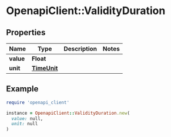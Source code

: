 # OpenapiClient::ValidityDuration

## Properties

| Name | Type | Description | Notes |
| ---- | ---- | ----------- | ----- |
| **value** | **Float** |  |  |
| **unit** | [**TimeUnit**](TimeUnit.md) |  |  |

## Example

```ruby
require 'openapi_client'

instance = OpenapiClient::ValidityDuration.new(
  value: null,
  unit: null
)
```

